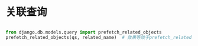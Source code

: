 # 关联查询

## 
```python
from django.db.models.query import prefetch_related_objects
prefetch_related_objects(qs, related_name)  # 效果等效于prefetch_related

```